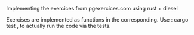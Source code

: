 Implementing the exercices from pgexercices.com using rust + diesel

Exercises are implemented as functions in the corresponding.
Use : cargo test , to actually run the code via the tests.
